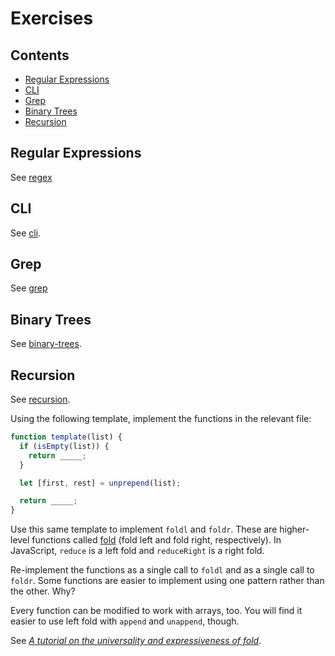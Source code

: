 # Exercises

## Contents<!-- omit in toc -->

- [Regular Expressions](#regular-expressions)
- [CLI](#cli)
- [Grep](#grep)
- [Binary Trees](#binary-trees)
- [Recursion](#recursion)

## Regular Expressions

See [regex](regex/)

## CLI

See [cli](cli/).

## Grep

See [grep](grep/README.md)

## Binary Trees

See [binary-trees](binary-trees/).

## Recursion

See [recursion](recursion/).

Using the following template, implement the functions in the relevant file:

```js
function template(list) {
  if (isEmpty(list)) {
    return _____;
  }

  let [first, rest] = unprepend(list);

  return _____;
}
```

Use this same template to implement `foldl` and `foldr`. These are higher-level functions called [fold](https://en.wikipedia.org/wiki/Fold_(higher-order_function)) (fold left and fold right, respectively). In JavaScript, `reduce` is a left fold and `reduceRight` is a right fold.

Re-implement the functions as a single call to `foldl` and as a single call to `foldr`. Some functions are easier to implement using one pattern rather than the other. Why?

Every function can be modified to work with arrays, too. You will find it easier to use left fold with  `append` and `unappend`, though.

See *[A tutorial on the universality and
expressiveness of fold](https://www.cs.nott.ac.uk/~pszgmh/fold.pdf)*.
